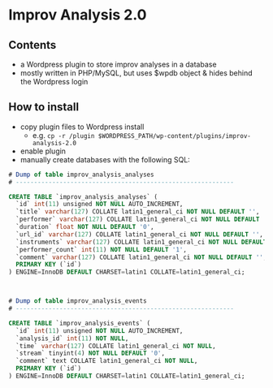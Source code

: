 # Improv Analysis 2.0

## Contents

* a Wordpress plugin to store improv analyses in a database
* mostly written in PHP/MySQL, but uses $wpdb object & hides behind the Wordpress login

## How to install

* copy plugin files to Wordpress install
  * e.g. `cp -r /plugin $WORDPRESS_PATH/wp-content/plugins/improv-analysis-2.0`
* enable plugin
* manually create databases with the following SQL:

```sql
# Dump of table improv_analysis_analyses
# ------------------------------------------------------------

CREATE TABLE `improv_analysis_analyses` (
  `id` int(11) unsigned NOT NULL AUTO_INCREMENT,
  `title` varchar(127) COLLATE latin1_general_ci NOT NULL DEFAULT '',
  `performer` varchar(127) COLLATE latin1_general_ci NOT NULL DEFAULT '',
  `duration` float NOT NULL DEFAULT '0',
  `url_id` varchar(127) COLLATE latin1_general_ci NOT NULL DEFAULT '',
  `instruments` varchar(127) COLLATE latin1_general_ci NOT NULL DEFAULT '',
  `performer_count` int(11) NOT NULL DEFAULT '1',
  `comment` varchar(127) COLLATE latin1_general_ci NOT NULL DEFAULT '',
  PRIMARY KEY (`id`)
) ENGINE=InnoDB DEFAULT CHARSET=latin1 COLLATE=latin1_general_ci;



# Dump of table improv_analysis_events
# ------------------------------------------------------------

CREATE TABLE `improv_analysis_events` (
  `id` int(11) unsigned NOT NULL AUTO_INCREMENT,
  `analysis_id` int(11) NOT NULL,
  `time` varchar(127) COLLATE latin1_general_ci NOT NULL,
  `stream` tinyint(4) NOT NULL DEFAULT '0',
  `comment` text COLLATE latin1_general_ci NOT NULL,
  PRIMARY KEY (`id`)
) ENGINE=InnoDB DEFAULT CHARSET=latin1 COLLATE=latin1_general_ci;
```
